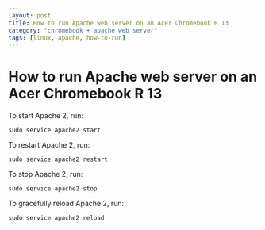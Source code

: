 ```yaml
---
layout: post
title: How to run Apache web server on an Acer Chromebook R 13
category: "chromebook + apache web server"
tags: [linux, apache, how-to-run]
---
```


# How to run Apache web server on an Acer Chromebook R 13

To start Apache 2, run:

`sudo service apache2 start`

To restart Apache 2, run:

`sudo service apache2 restart`

To stop Apache 2, run:

`sudo service apache2 stop`

To gracefully reload Apache 2, run:

`sudo service apache2 reload`
